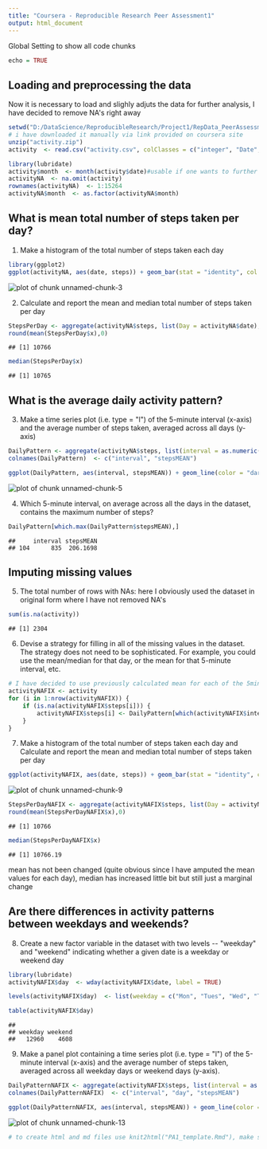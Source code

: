 ```yaml
---
title: "Coursera - Reproducible Research Peer Assessment1"
output: html_document
---
```

Global Setting to show all code chunks


```r
echo = TRUE
```
## Loading and preprocessing the data

Now it is necessary to load and slighly adjuts the data for further analysis, I have decided to remove NA's right away

```r
setwd("D:/DataScience/ReproducibleResearch/Project1/RepData_PeerAssessment1")
# i have downloaded it manually via link provided on coursera site
unzip("activity.zip")
activity  <- read.csv("activity.csv", colClasses = c("integer", "Date", "factor"))

library(lubridate)
activity$month  <- month(activity$date)#usable if one wants to further divide the plots based on which month the steps were taken
activityNA  <- na.omit(activity)
rownames(activityNA)  <- 1:15264
activityNA$month  <- as.factor(activityNA$month)
```

## What is mean total number of steps taken per day?
1. Make a histogram of the total number of steps taken each day


```r
library(ggplot2)
ggplot(activityNA, aes(date, steps)) + geom_bar(stat = "identity", col = "black", fill = "black", width = 0.6)  + labs(title = "Total amount of Steps During Each Day", x = "Date", y = "Total amount of steps")
```

![plot of chunk unnamed-chunk-3](figure/unnamed-chunk-3-1.png) 

2. Calculate and report the mean and median total number of steps taken per day


```r
StepsPerDay <- aggregate(activityNA$steps, list(Day = activityNA$date), FUN = "sum")
round(mean(StepsPerDay$x),0)
```

```
## [1] 10766
```

```r
median(StepsPerDay$x)
```

```
## [1] 10765
```
## What is the average daily activity pattern?
3. Make a time series plot (i.e. type = "l") of the 5-minute interval (x-axis) and the average number of steps taken, averaged across all days (y-axis)

```r
DailyPattern <- aggregate(activityNA$steps, list(interval = as.numeric(as.character(activityNA$interval))), FUN = "mean")
colnames(DailyPattern)  <- c("interval", "stepsMEAN")

ggplot(DailyPattern, aes(interval, stepsMEAN)) + geom_line(color = "darkblue", size = 0.7) + labs(title = "Average Amount of Steps Taken per 5-min Interval", x = "5-min intervals", y = "mean value of steps")
```

![plot of chunk unnamed-chunk-5](figure/unnamed-chunk-5-1.png) 

4. Which 5-minute interval, on average across all the days in the dataset, contains the maximum number of steps?


```r
DailyPattern[which.max(DailyPattern$stepsMEAN),]
```

```
##     interval stepsMEAN
## 104      835  206.1698
```

## Imputing missing values
5. The total number of rows with NAs:
here I obviously used the dataset in original form where I have not removed NA's


```r
sum(is.na(activity))
```

```
## [1] 2304
```

6. Devise a strategy for filling in all of the missing values in the dataset. The strategy does not need to be sophisticated. For example, you could use the mean/median for that day, or the mean for that 5-minute interval, etc.


```r
# I have decided to use previously calculated mean for each of the 5min interval
activityNAFIX <- activity 
for (i in 1:nrow(activityNAFIX)) {
    if (is.na(activityNAFIX$steps[i])) {
        activityNAFIX$steps[i] <- DailyPattern[which(activityNAFIX$interval[i] == DailyPattern$interval), ]$stepsMEAN
    }
}
```

7. Make a histogram of the total number of steps taken each day and Calculate and report the mean and median total number of steps taken per day


```r
ggplot(activityNAFIX, aes(date, steps)) + geom_bar(stat = "identity", col = "black", fill = "black", width = 0.6)  + labs(title = "Total amount of Steps During Each Day", x = "Date", y = "Total amount of steps")
```

![plot of chunk unnamed-chunk-9](figure/unnamed-chunk-9-1.png) 



```r
StepsPerDayNAFIX <- aggregate(activityNAFIX$steps, list(Day = activityNAFIX$date), FUN = "sum")
round(mean(StepsPerDayNAFIX$x),0)
```

```
## [1] 10766
```



```r
median(StepsPerDayNAFIX$x)
```

```
## [1] 10766.19
```

mean has not been changed (quite obvious since I have amputed the mean values for each day), median has increased little bit but still just a marginal change

## Are there differences in activity patterns between weekdays and weekends?

8. Create a new factor variable in the dataset with two levels -- "weekday" and "weekend" indicating whether a given date is a weekday or weekend day


```r
library(lubridate)
activityNAFIX$day  <- wday(activityNAFIX$date, label = TRUE)

levels(activityNAFIX$day)  <- list(weekday = c("Mon", "Tues", "Wed", "Thurs", "Fri"), weekend = c("Sat", "Sun"))

table(activityNAFIX$day)
```

```
## 
## weekday weekend 
##   12960    4608
```

9. Make a panel plot containing a time series plot (i.e. type = "l") of the 5-minute interval (x-axis) and the average number of steps taken, averaged across all weekday days or weekend days (y-axis).


```r
DailyPatternNAFIX <- aggregate(activityNAFIX$steps, list(interval = as.numeric(as.character(activityNAFIX$interval)), day = activityNAFIX$day), FUN = "mean")
colnames(DailyPatternNAFIX)  <- c("interval", "day", "stepsMEAN")

ggplot(DailyPatternNAFIX, aes(interval, stepsMEAN)) + geom_line(color = "darkblue", size = 0.7) + facet_grid(. ~ day)+labs(title = "Average Amount of Steps Taken per 5-min Interval per weekday and weekend", x = "5-min intervals", y = "mean value of steps")
```

![plot of chunk unnamed-chunk-13](figure/unnamed-chunk-13-1.png) 

```r
# to create html and md files use knit2html("PA1_template.Rmd"), make sure you have the rmd file in your working directory getwd(), setwd()
```

